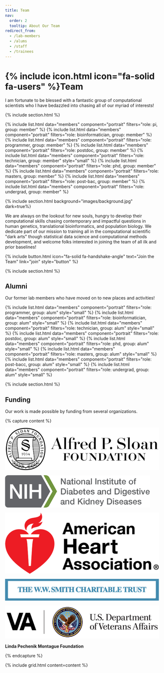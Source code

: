 ```yaml
---
title: Team
nav:
  order: 2
  tooltip: About Our Team
redirect_from:
  - /lab-members
  - /alums
  - /staff
  - /trainees
---
```


# {% include icon.html icon="fa-solid fa-users" %}Team

I am fortunate to be blessed with a fantastic group of computational scientists who I have bedazzled into chasing all of our myriad of interests!

{% include section.html %}

{% include list.html data="members" component="portrait" filters="role: pi, group: member" %}
{% include list.html data="members" component="portrait" filters="role: bioinformatician, group: member" %}
{% include list.html data="members" component="portrait" filters="role: programmer, group: member" %}
{% include list.html data="members" component="portrait" filters="role: postdoc, group: member" %}
{% include list.html data="members" component="portrait" filters="role: technician, group: member" style="small" %}
{% include list.html data="members" component="portrait" filters="role: phd, group: member" %}
{% include list.html data="members" component="portrait" filters="role: masters, group: member" %}
{% include list.html data="members" component="portrait" filters="role: post-bac, group: member" %}
{% include list.html data="members" component="portrait" filters="role: undergrad, group: member" %}

{% include section.html background="images/background.jpg" dark=true%}

We are  always on the lookout for new souls, hungry to develop their computational skills chasing contemporary and impactful questions in human genetics, translational bioinformatics, and population biology. We dedicate part of our mission to training all in the computational scientific "dark arts" though statistical data science and computational methods development, and welcome folks interested in joining the team of all ilk and prior baselines!

{%
  include button.html
  icon="fa-solid fa-handshake-angle"
  text="Join the Team"
  link="join"
  style="button"
%}

{% include section.html %}

## Alumni

Our former lab members who have moved on to new places and activities!  

{% include list.html data="members" component="portrait" filters="role: programmer, group: alum" style="small" %}
{% include list.html data="members" component="portrait" filters="role: bioinformatician, group: alum" style="small" %}
{% include list.html data="members" component="portrait" filters="role: technician, group: alum" style="small" %}
{% include list.html data="members" component="portrait" filters="role: postdoc, group: alum" style="small" %}
{% include list.html data="members" component="portrait" filters="role: phd, group: alum" style="small" %}
{% include list.html data="members" component="portrait" filters="role: masters, group: alum" style="small" %}
{% include list.html data="members" component="portrait" filters="role: post-bacc, group: alum" style="small" %}
{% include list.html data="members" component="portrait" filters="role: undergrad, group: alum" style="small" %}

{% include section.html %}

## Funding

Our work is made possible by funding from several organizations.

{% capture content %}

[![Alfred P. Sloan Foundation](/images/logos/alfred-p-sloan-foundation.png)](https://sloan.org/)

[![National Institute for Diabetes and Digestive and Kidney Diseases](/images/logos/national-institute-diabetes-digestive-kidney-diseases.png)](https://www.niddk.nih.gov/)

[![American Heart Association](/images/logos/american-heart-association.png)](https://www.heart.org/)

[![The W.W. Smith Charitable Trust](/images/logos/ww-smith-charitable-trust.png)](http://www.wwsmithcharitabletrust.org/)

[![US Department of Veterans Affairs](/images/logos/us-department-of-veterans-affairs.png)](https://www.va.gov/)

<strong>Linda Pechenik Montague Foundation</strong>

{% endcapture %}

{% include grid.html content=content %}
